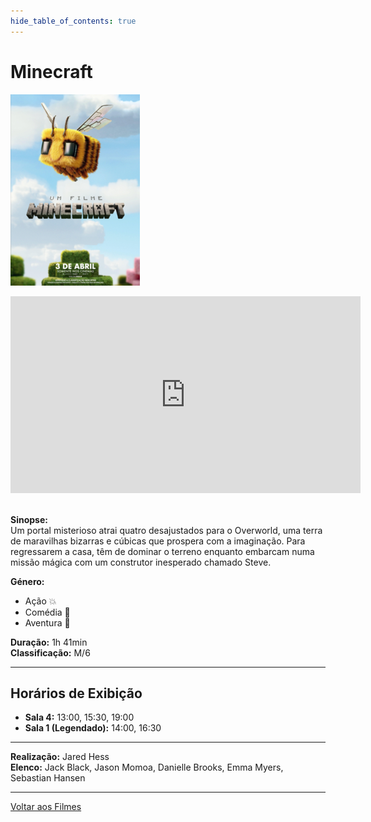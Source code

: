 ```yaml
---
hide_table_of_contents: true
---
```


# Minecraft

![Minecraft](/img/minecraft_small.png) &nbsp;&nbsp;&nbsp;&nbsp;&nbsp;&nbsp;&nbsp;&nbsp;&nbsp;&nbsp;&nbsp;&nbsp;&nbsp;&nbsp;&nbsp;&nbsp;&nbsp;&nbsp;&nbsp;&nbsp;&nbsp;&nbsp;&nbsp;&nbsp;&nbsp;&nbsp;&nbsp;&nbsp;&nbsp;&nbsp;&nbsp;&nbsp;&nbsp;&nbsp;&nbsp;&nbsp;&nbsp;&nbsp;&nbsp;&nbsp;&nbsp;&nbsp;&nbsp;&nbsp;&nbsp;&nbsp;&nbsp;&nbsp;&nbsp;&nbsp;&nbsp;&nbsp;&nbsp;&nbsp;&nbsp;&nbsp;&nbsp;&nbsp;&nbsp;&nbsp;
<iframe width="560" height="315" src="https://www.youtube.com/embed/8B1EtVPBSMw?si=IRyiHcuV2BZnL59o" title="YouTube video player" frameborder="0" allow="accelerometer; autoplay; clipboard-write; encrypted-media; gyroscope; picture-in-picture; web-share; fullscreen" referrerpolicy="strict-origin-when-cross-origin" allowfullscreen></iframe>&nbsp;

**Sinopse:**  
Um portal misterioso atrai quatro desajustados para o Overworld, uma terra de maravilhas bizarras e cúbicas que prospera com a imaginação. Para regressarem a casa, têm de dominar o terreno enquanto embarcam numa missão mágica com um construtor inesperado chamado Steve.

**Género:** 
- Ação :boom:   
- Comédia :rofl:
- Aventura :compass:

**Duração:** 1h 41min  
**Classificação:** M/6

---

## Horários de Exibição

- **Sala 4:** 13:00, 15:30, 19:00
- **Sala 1 (Legendado):** 14:00, 16:30

---

**Realização:** Jared Hess  
**Elenco:** Jack Black, Jason Momoa, Danielle Brooks, Emma Myers, Sebastian Hansen

---

[Voltar aos Filmes](/filmes)